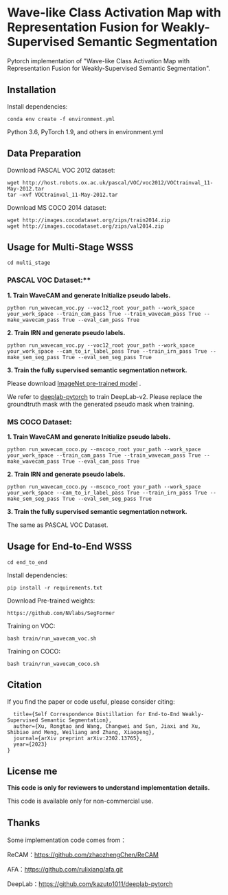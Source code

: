 # Wave-like Class Activation Map with Representation Fusion for Weakly-Supervised Semantic Segmentation
Pytorch implementation of "Wave-like Class Activation Map with Representation Fusion for Weakly-Supervised Semantic Segmentation". 

## Installation

Install dependencies:
```
conda env create -f environment.yml
```
Python 3.6, PyTorch 1.9, and others in environment.yml

## Data Preparation

Download  PASCAL VOC 2012 dataset:

```
wget http://host.robots.ox.ac.uk/pascal/VOC/voc2012/VOCtrainval_11-May-2012.tar
tar –xvf VOCtrainval_11-May-2012.tar
```

Download MS COCO 2014 dataset:

```
wget http://images.cocodataset.org/zips/train2014.zip
wget http://images.cocodataset.org/zips/val2014.zip 
```

## Usage for Multi-Stage WSSS

```
cd multi_stage
```

### PASCAL VOC Dataset:**

**1. Train WaveCAM and generate Initialize pseudo labels.**

```
python run_wavecam_voc.py --voc12_root your_path --work_space your_work_space --train_cam_pass True --train_wavecam_pass True --make_wavecam_pass True --eval_cam_pass True
```

**2. Train IRN and generate pseudo labels.**

```
python run_wavecam_voc.py --voc12_root your_path --work_space your_work_space --cam_to_ir_label_pass True --train_irn_pass True --make_sem_seg_pass True --eval_sem_seg_pass True 
```
**3. Train the fully supervised semantic segmentation network.**

Please download [ImageNet pre-trained model](https://drive.google.com/file/d/14soMKDnIZ_crXQTlol9sNHVPozcQQpMn/view?usp=sharing) .

We refer to [deeplab-pytorch](https://github.com/kazuto1011/deeplab-pytorch) to train DeepLab-v2. Please replace the groundtruth mask with the generated pseudo mask when training.

### **MS COCO Dataset:**

**1. Train WaveCAM and generate Initialize pseudo labels.**

```
python run_wavecam_coco.py --mscoco_root your_path --work_space your_work_space --train_cam_pass True --train_wavecam_pass True --make_wavecam_pass True --eval_cam_pass True 
```

**2. Train IRN and generate pseudo labels.**

```
python run_wavecam_coco.py --mscoco_root your_path --work_space your_work_space --cam_to_ir_label_pass True --train_irn_pass True --make_sem_seg_pass True --eval_sem_seg_pass True 
```

**3. Train the fully supervised semantic segmentation network.**

The same as PASCAL VOC Dataset.

## Usage for End-to-End WSSS

```
cd end_to_end
```

Install dependencies:

```
pip install -r requirements.txt
```

Download  Pre-trained weights:

```
https://github.com/NVlabs/SegFormer
```

Training on VOC:

```
bash train/run_wavecam_voc.sh
```

Training on COCO:

```
bash train/run_wavecam_coco.sh
```

## Citation
If you find the paper or code useful, please consider citing:
```@article{xu2023self,
  title={Self Correspondence Distillation for End-to-End Weakly-Supervised Semantic Segmentation},
  author={Xu, Rongtao and Wang, Changwei and Sun, Jiaxi and Xu, Shibiao and Meng, Weiliang and Zhang, Xiaopeng},
  journal={arXiv preprint arXiv:2302.13765},
  year={2023}
}
```

## License me 

**This code is only for reviewers to understand implementation details.**

This code is available only for non-commercial use.


## Thanks 

Some implementation code comes from：

ReCAM：https://github.com/zhaozhengChen/ReCAM

AFA：https://github.com/rulixiang/afa.git

DeepLab：https://github.com/kazuto1011/deeplab-pytorch




